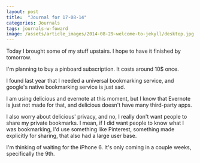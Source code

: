 ```yaml
---
layout: post
title:  "Journal for 17-08-14"
categories: Journals
tags: journals-w-foward
image: /assets/article_images/2014-08-29-welcome-to-jekyll/desktop.jpg
---
```




Today I brought some of my stuff upstairs. I hope to have it finished by tomorrow.

I'm planning to buy a pinboard subscription. It costs around 10$ once.

I found last year that I needed a universal bookmarking service, and google's native bookmarking service is just sad.

I am using delicious and evernote at this moment, but I know that Evernote is just not made for that, and delicious doesn't have many third-party apps.

I also worry about delicious' privacy, and no, I really don't want people to share my private bookmarks. I mean, if I did want people to know what I was bookmarking, I'd use something like Pinterest, something made explicitly for sharing, that also had a large user base.

I'm thinking of waiting for the iPhone 6. It's only coming in a couple weeks, specifically the 9th.